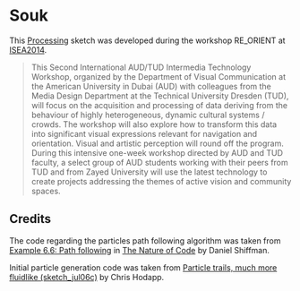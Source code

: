 # Souk

This [Processing](http://processing.org) sketch was developed during the workshop RE_ORIENT at [ISEA2014](http://www.isea2014.org/).

> This Second International AUD/TUD Intermedia Technology Workshop, organized by the Department of Visual Communication at the American University in Dubai (AUD) with colleagues from the Media Design Department at the Technical University Dresden (TUD), will focus on the acquisition and processing of data deriving from the behaviour of highly heterogeneous, dynamic cultural systems / crowds. The workshop will also explore how to transform this data into significant visual expressions relevant for navigation and orientation. Visual and artistic perception will round off the program. During this intensive one-week workshop directed by AUD and TUD faculty, a select group of AUD students working with their peers from TUD and from Zayed University will use the latest technology to create projects addressing the themes of active vision and community spaces.

## Credits

The code regarding the particles path following algorithm was taken from [Example 6.6: Path following](http://natureofcode.com/book/chapter-6-autonomous-agents/#chapter06_example6) in [The Nature of Code](http://natureofcode.com/) by Daniel Shiffman.

Initial particle generation code was taken from [Particle trails, much more fluidlike (sketch_jul06c)](http://www.openprocessing.org/sketch/10825) by Chris Hodapp.
